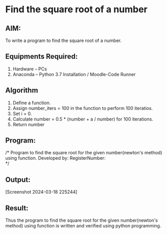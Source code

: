 # Find the square root of a number

## AIM:
To write a program to find the square root of a number.

## Equipments Required:
1. Hardware – PCs
2. Anaconda – Python 3.7 Installation / Moodle-Code Runner

## Algorithm
1. Define a function.
2. Assign number_iters = 100 in the function to perform 100 iteratios.
3. Set i = 0.
4. Calculate  number = 0.5 * (number + a / number) for 100 iterations.
5. Return number

## Program:
/*
Program to find the square root for the given number(newton's method) using function.
Developed by: 
RegisterNumber:  
*/


## Output:
[Screenshot 2024-03-18 225244]



## Result:
Thus the program to find the square root for the given number(newton's method) using function is written and verified using python programming.
